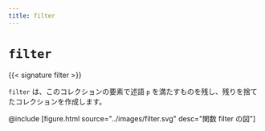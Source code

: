 ```yaml
---
title: filter
---
```


# `filter`

{{< signature filter >}}

`filter` は、このコレクションの要素で述語 `p` を満たすものを残し、残りを捨てたコレクションを作成します。

@include [figure.html source="../images/filter.svg" desc="関数 filter の図"]
